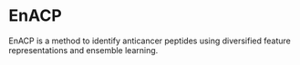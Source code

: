 # EnACP
 
EnACP is a method to identify anticancer peptides using diversified feature representations and ensemble learning.
